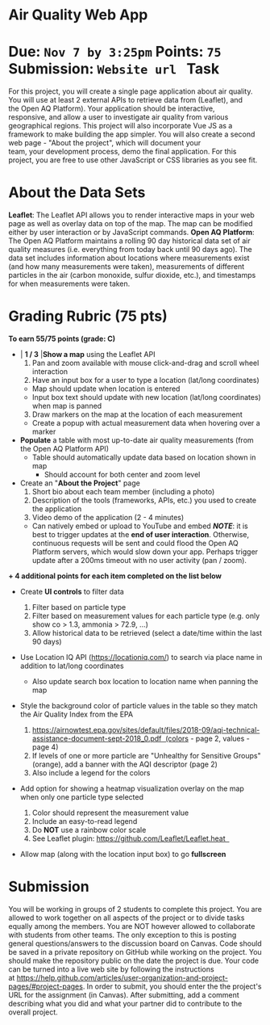 Air Quality Web App
===================

Due: `Nov 7 by 3:25pm`
Points: `75`
Submission: `Website url`
 
Task
===================
  For this project, you will create a single page application about air quality. You will use at least 2 external APIs to retrieve data from (Leaflet), and the Open AQ Platform). Your application should be interactive, responsive, and allow a user to investigate air quality from various geographical regions. This project will also incorporate Vue JS as a framework to make building the app simpler. You will also create a second web page - "About the project", which will document your team, your development process, demo the final application. For this project, you are free to use other JavaScript or CSS libraries as you see fit.

About the Data Sets
===================
**Leaflet**:
  The Leaflet API allows you to render interactive maps in your web page as well as overlay data on top of the map. The map can be modified either by user interaction or by JavaScript commands.
**Open AQ Platform**:
  The Open AQ Platform maintains a rolling 90 day historical data set of air quality measures (i.e. everything from today back until 90 days ago). The data set includes information about locations where measurements exist (and how many measurements were taken), measurements of different particles in the air (carbon monoxide, sulfur dioxide, etc.), and timestamps for when measurements were taken.

Grading Rubric (75 pts)
===================
**To earn 55/75 points (grade: C)**
  * | **1 / 3** |**Show a map** using the Leaflet API
    1. Pan and zoom available with mouse click-and-drag and scroll wheel interaction 
    2. Have an input box for a user to type a location (lat/long coordinates)
      * Map should update when location is entered
      * Input box text should update with new location (lat/long coordinates) when map is panned
    3. Draw markers on the map at the location of each measurement
      * Create a popup with actual measurement data when hovering over a marker
  * **Populate** a table with most up-to-date air quality measurements (from the Open AQ Platform API)
    * Table should automatically update data based on location shown in map
      * Should account for both center and zoom level
  * Create an "**About the Project**" page
    1. Short bio about each team member (including a photo)
    2. Description of the tools (frameworks, APIs, etc.) you used to create the application
    3. Video demo of the application (2 - 4 minutes)
      * Can natively embed or upload to YouTube and embed
***NOTE***: it is best to trigger updates at the **end of user interaction**. Otherwise, continuous requests will be sent and could flood the Open AQ Platform servers, which would slow down your app. Perhaps trigger update after a 200ms timeout with no user activity (pan / zoom).

**+ 4 additional points for each item completed on the list below**
  * Create **UI controls** to filter data
    1. Filter based on particle type
    2. Filter based on measurement values for each particle type (e.g. only show co > 1.3, ammonia > 72.9, ...)
    3. Allow historical data to be retrieved (select a date/time within the last 90 days)
  * Use Location IQ API (https://locationiq.com/) to search via place name in addition to lat/long coordinates
    * Also update search box location to location name when panning the map
  * Style the background color of particle values in the table so they match the Air Quality Index from the EPA
    1. https://airnowtest.epa.gov/sites/default/files/2018-09/aqi-technical-assistance-document-sept-2018_0.pdf  (colors - page 2, values - page 4)
    2. If levels of one or more particle are "Unhealthy for Sensitive Groups" (orange), add a banner with the AQI descriptor (page 2)
    3. Also include a legend for the colors

  * Add option for showing a heatmap visualization overlay on the map when only one particle type selected
    1. Color should represent the measurement value
    2. Include an easy-to-read legend
    3. Do **NOT** use a rainbow color scale
    4. See Leaflet plugin: https://github.com/Leaflet/Leaflet.heat  
  * Allow map (along with the location input box) to go **fullscreen**

Submission
===================
  You will be working in groups of 2 students to complete this project. You are allowed to work together on all aspects of the project or to divide tasks equally among the members. You are NOT however allowed to collaborate with students from other teams. The only exception to this is posting general questions/answers to the discussion board on Canvas.
  Code should be saved in a private repository on GitHub while working on the project. You should make the repository public on the date the project is due. Your code can be turned into a live web site by following the instructions at https://help.github.com/articles/user-organization-and-project-pages/#project-pages. In order to submit, you should enter the the project's URL for the assignment (in Canvas). After submitting, add a comment describing what you did and what your partner did to contribute to the overall project.
